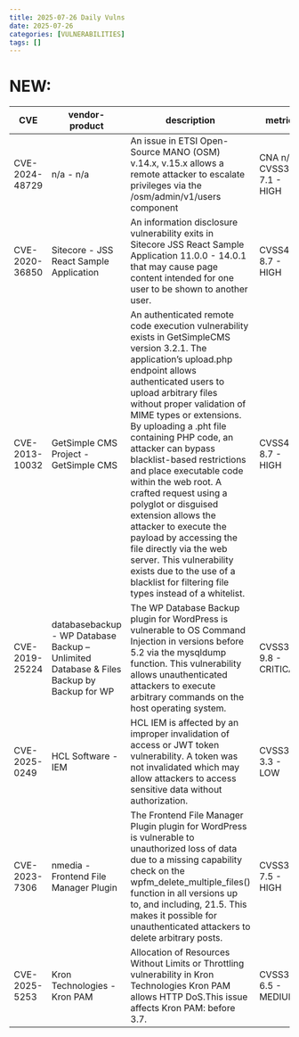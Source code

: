 ```yaml
---
title: 2025-07-26 Daily Vulns
date: 2025-07-26
categories: [VULNERABILITIES]
tags: []
---
```


# NEW:

| CVE            | vendor-product                                                                           | description                                                                                                                                                                                                                                                                                                                                                                                                                                                                                                                                                                                                                                                     | metric                      | Referenceurl                                                                                                                                                                                                                                                                                                                                                                                                                                                                                                                                                                             | title                                                       | GithubURL                                                                                        |                                                                                                                                   |
| -------------- | ---------------------------------------------------------------------------------------- | --------------------------------------------------------------------------------------------------------------------------------------------------------------------------------------------------------------------------------------------------------------------------------------------------------------------------------------------------------------------------------------------------------------------------------------------------------------------------------------------------------------------------------------------------------------------------------------------------------------------------------------------------------------- | --------------------------- | ---------------------------------------------------------------------------------------------------------------------------------------------------------------------------------------------------------------------------------------------------------------------------------------------------------------------------------------------------------------------------------------------------------------------------------------------------------------------------------------------------------------------------------------------------------------------------------------- | ----------------------------------------------------------- | ------------------------------------------------------------------------------------------------ | --------------------------------------------------------------------------------------------------------------------------------- |
| CVE-2024-48729 | n/a - n/a                                                                                | An issue in ETSI Open-Source MANO (OSM) v.14.x, v.15.x allows a remote attacker to escalate privileges via the /osm/admin/v1/users component                                                                                                                                                                                                                                                                                                                                                                                                                                                                                                                    | CNA n/a CVSS3.1: 7.1 - HIGH | [0](http://open.com) [1](http://etsi.com) [2](https://www.osmium.solutions/articles/osm-mano-vulnerability-discovery.html#3)                                                                                                                                                                                                                                                                                                                                                                                                                                                             | Exploitation: pocAutomatable: noTechnical Impact: total     | undefined                                                                                        | [github](https://github.com/cisagov/vulnrichment/raw/fc3f2b1769d63925bf7c6ba693a184209a7d50c8/2024%2F48xxx%2FCVE-2024-48729.json) |
| CVE-2020-36850 | Sitecore - JSS React Sample Application                                                  | An information disclosure vulnerability exits in Sitecore JSS React Sample Application 11.0.0 - 14.0.1 that may cause page content intended for one user to be shown to another user.                                                                                                                                                                                                                                                                                                                                                                                                                                                                           | CVSS4.0: 8.7 - HIGH         | [0](https://support.sitecore.com/kb?id=kb%5Farticle%5Fview&sysparm%5Farticle=KB0750906) [1](https://support.sitecore.com/kb?id=kb%5Farticle%5Fview&sysparm%5Farticle=KB1001612) [2](https://www.vulncheck.com/advisories/sitecore-jss-react-sample-application-info-disc)                                                                                                                                                                                                                                                                                                                | Exploitation: noneAutomatable: yesTechnical Impact: partial | Sitecore JSS React Sample Application 11.0.0 - 14.0.1 Information Disclosure                     | [github](https://github.com/cisagov/vulnrichment/raw/1349df630bd92b07b26829634894efe445c03258/2020%2F36xxx%2FCVE-2020-36850.json) |
| CVE-2013-10032 | GetSimple CMS Project - GetSimple CMS                                                    | An authenticated remote code execution vulnerability exists in GetSimpleCMS version 3.2.1\. The application’s upload.php endpoint allows authenticated users to upload arbitrary files without proper validation of MIME types or extensions. By uploading a .pht file containing PHP code, an attacker can bypass blacklist-based restrictions and place executable code within the web root. A crafted request using a polyglot or disguised extension allows the attacker to execute the payload by accessing the file directly via the web server. This vulnerability exists due to the use of a blacklist for filtering file types instead of a whitelist. | CVSS4.0: 8.7 - HIGH         | [0](https://raw.githubusercontent.com/rapid7/metasploit-framework/master/modules/exploits/unix/webapp/get%5Fsimple%5Fcms%5Fupload%5Fexec.rb) [1](https://www.exploit-db.com/exploits/25405) [2](https://www.broadcom.com/support/security-center/attacksignatures/detail?asid=27895) [3](https://www.fortiguard.com/encyclopedia/ips/39295) [4](https://get-simple.info) [5](https://www.vulncheck.com/advisories/getsimple-cms-auth-rce-via-arbitrary-php-file-upload)                                                                                                                  | Exploitation: pocAutomatable: noTechnical Impact: total     | GetSimple CMS 3.2.1 Authenticated RCE via Arbitrary PHP File Upload                              | [github](https://github.com/cisagov/vulnrichment/raw/a31b0b7a88476e8a894307264971b9983c9a604e/2013%2F10xxx%2FCVE-2013-10032.json) |
| CVE-2019-25224 | databasebackup - WP Database Backup – Unlimited Database & Files Backup by Backup for WP | The WP Database Backup plugin for WordPress is vulnerable to OS Command Injection in versions before 5.2 via the mysqldump function. This vulnerability allows unauthenticated attackers to execute arbitrary commands on the host operating system.                                                                                                                                                                                                                                                                                                                                                                                                            | CVSS3.1: 9.8 - CRITICAL     | [0](https://www.wordfence.com/threat-intel/vulnerabilities/id/d21cf285-9d75-43a2-9e81-67116f0bf896?source=cve) [1](https://www.wordfence.com/blog/2019/05/os-command-injection-vulnerability-patched-in-wp-database-backup-plugin/) [2](https://plugins.trac.wordpress.org/changeset/2078035/wp-database-backup) [3](https://blog.sucuri.net/2019/06/os-command-injection-in-wp-database-backup.html) [4](https://packetstormsecurity.com/files/153781/) [5](https://raw.githubusercontent.com/rapid7/metasploit-framework/master/modules/exploits/multi/http/wp%5Fdb%5Fbackup%5Frce.rb) | Exploitation: noneAutomatable: yesTechnical Impact: total   | WP Database Backup < 5.2 - Unauthenticated OS Command Injection                                  | [github](https://github.com/cisagov/vulnrichment/raw/65e4a3d4c90d696334049b7647488fc828533bde/2019%2F25xxx%2FCVE-2019-25224.json) |
| CVE-2025-0249  | HCL Software - IEM                                                                       | HCL IEM is affected by an improper invalidation of access or JWT token vulnerability. A token was not invalidated which may allow attackers to access sensitive data without authorization.                                                                                                                                                                                                                                                                                                                                                                                                                                                                     | CVSS3.1: 3.3 - LOW          | [0](https://support.hcl-software.com/csm?id=kb%5Farticle&sysparm%5Farticle=KB0122368)                                                                                                                                                                                                                                                                                                                                                                                                                                                                                                    | Exploitation: noneAutomatable: noTechnical Impact: partial  | HCL IEM is affected by an improper invalidation of access or JWT token vulnerability             | [github](https://github.com/cisagov/vulnrichment/raw/3f18cd0e87bbc6d1c938bf4389c5b5c03a702cd0/2025%2F0xxx%2FCVE-2025-0249.json)   |
| CVE-2023-7306  | nmedia - Frontend File Manager Plugin                                                    | The Frontend File Manager Plugin plugin for WordPress is vulnerable to unauthorized loss of data due to a missing capability check on the wpfm\_delete\_multiple\_files() function in all versions up to, and including, 21.5\. This makes it possible for unauthenticated attackers to delete arbitrary posts.                                                                                                                                                                                                                                                                                                                                                 | CVSS3.1: 7.5 - HIGH         | [0](https://www.wordfence.com/threat-intel/vulnerabilities/id/abf422ce-fa03-4bed-a4ec-b31d36de7633?source=cve) [1](https://plugins.trac.wordpress.org/changeset/2912124/nmedia-user-file-uploader/trunk/inc/files.php)                                                                                                                                                                                                                                                                                                                                                                   | Exploitation: noneAutomatable: yesTechnical Impact: partial | Frontend File Manager <= 21.5 - Missing Authorization to Unauthenticated Arbitrary Post Deletion | [github](https://github.com/cisagov/vulnrichment/raw/8796491234981ce011980a6a1b68a486e99d463c/2023%2F7xxx%2FCVE-2023-7306.json)   |
| CVE-2025-5253  | Kron Technologies - Kron PAM                                                             | Allocation of Resources Without Limits or Throttling vulnerability in Kron Technologies Kron PAM allows HTTP DoS.This issue affects Kron PAM: before 3.7.                                                                                                                                                                                                                                                                                                                                                                                                                                                                                                       | CVSS3.1: 6.5 - MEDIUM       | [0](https://www.usom.gov.tr/bildirim/tr-25-0178)                                                                                                                                                                                                                                                                                                                                                                                                                                                                                                                                         | Exploitation: noneAutomatable: noTechnical Impact: partial  | DoS in Kron Technologies' Kron PAM                                                               | [github](https://github.com/cisagov/vulnrichment/raw/d62ca23750175e7d3e28a700b88f96bec81bc9f8/2025%2F5xxx%2FCVE-2025-5253.json)   |